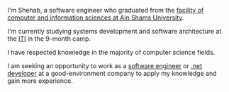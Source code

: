 I'm Shehab, a software engineer who graduated from the <a href="https://cis.asu.edu.eg/">facility of computer and information sciences at Ain Shams University</a>.

 I'm currently studying systems development and software architecture at the <a href="https://iti.gov.eg/iti/home">ITI</a> in the 9-month camp.

I have respected knowledge in the majority of computer science fields.

 I am seeking an opportunity to work as a <span style="text-decoration:underline">software engineer</span> or <u>.net developer</u> at a good-environment company to apply my knowledge and gain more experience.


